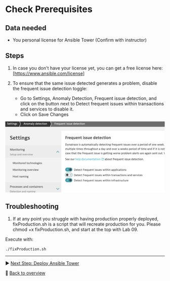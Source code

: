 # Check Prerequisites

## Data needed

- You personal license for Ansible Tower (Confirm with instructor)

## Steps

1. In case you don't have your license yet, you can get a free license here: [https://www.ansible.com/license]

3. To ensure that the same issue detected generates a problem, disable the frequent issue detection toggle:
    - Go to Settings, Anomaly Detection, Frequent issue detection, and click on the button next to Detect frequent issues within transactions and services to disable it.
    - Click on Save Changes

![Disable Frequent Issue Detection](./assets/frequent_issue_detection.png)

## Troubleshooting

1. If at any point you struggle with having production properly deployed, fixProduction.sh is a script that will recreate production for you. Please chmod +x fixProduction.sh, and start at the top with Lab 09.

Execute with:

```
./fixProduction.sh
```

---

:arrow_forward: [Next Step: Deploy Ansible Tower](../01_Deploy_Ansible_Tower)

:arrow_up_small: [Back to overview](../)

[https://www.ansible.com/license]:https://www.ansible.com/license  
